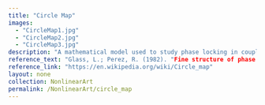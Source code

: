 ```yaml
---
title: "Circle Map"
images:
  - "CircleMap1.jpg"
  - "CircleMap2.jpg"
  - "CircleMap3.jpg"
description: "A mathematical model used to study phase locking in coupled oscillators and chaotic behavior in nonlinear systems."
reference_text: "Glass, L.; Perez, R. (1982). "Fine structure of phase locking". Physical Review Letters. 48 (26): 1772."
reference_link: "https://en.wikipedia.org/wiki/Circle_map"
layout: none
collection: NonlinearArt
permalink: /NonlinearArt/circle_map
---
```

